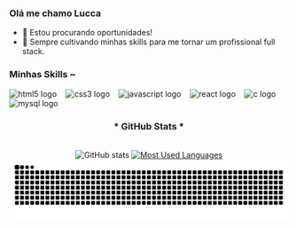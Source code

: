 ### Olá me chamo Lucca

- 🔭 Estou procurando oportunidades!
- 🌱 Sempre cultivando minhas skills para me tornar um profissional full stack.
<h3 align="left">Minhas Skills ~</h3>

<div align="left">
  <img src="https://cdn.jsdelivr.net/gh/devicons/devicon/icons/html5/html5-original.svg" height="25" alt="html5 logo"  />
  <img width="8" />
  <img src="https://cdn.jsdelivr.net/gh/devicons/devicon/icons/css3/css3-original.svg" height="25" alt="css3 logo"  />
  <img width="8" />
  <img src="https://cdn.jsdelivr.net/gh/devicons/devicon/icons/javascript/javascript-plain.svg" height="25" alt="javascript logo"  />
  <img width="8" />
  <img src="https://cdn.jsdelivr.net/gh/devicons/devicon/icons/react/react-original.svg" height="25" alt="react logo"  />
  <img width="8" />
  <img src="https://cdn.jsdelivr.net/gh/devicons/devicon/icons/c/c-original.svg" height="25" alt="c logo"  />
  <img width="8" />
  <img src="https://cdn.jsdelivr.net/gh/devicons/devicon/icons/mysql/mysql-original.svg" height="25" alt="mysql logo"  />
  <img width="8" />
</div>

<div style="text-align: center;" align="center">
  <h3>* GitHub Stats *</h3>
  <br>
  <img src="https://github-readme-stats-git-masterrstaa-rickstaa.vercel.app/api?username=LuccaAstrini&hide_title=true&show_icons=true&include_all_commits=false&count_private=true&line_height=25&hide=issues&bg_color=000&title_color=FF00F6&text_color=FFF&border_radius=3&border_color=36123c&icon_color=FF00F6&theme=jolly" alt="GitHub stats">

  <a href="https://github.com/LuccaAstrini/github-readme-stats">
    <img src="https://github-readme-stats-git-masterrstaa-rickstaa.vercel.app/api/top-langs/?username=LuccaAstrini&line_height=10&card_width=290&layout=compact&hide_title=false&count_private=true&langs_count=4&show_icons=true&title_color=FF00F6&hide=html,scss,less&bg_color=000&text_color=8B8B8B&border_radius=3&border_color=561760&count_private=true" alt="Most Used Languages">
  </a>
</div>
<picture align="center">
  <source media="(prefers-color-scheme: dark)" srcset="https://raw.githubusercontent.com/LuccaAstrini/LuccaAstrini/output/github-contribution-grid-snake-dark.svg">
  <source media="(prefers-color-scheme: light)" srcset="https://raw.githubusercontent.com/LuccaAstrini/LuccaAstrini/output/github-contribution-grid-snake-dark.svg">
  <img align="center" alt="github contribution grid snake animation" src="https://raw.githubusercontent.com/LuccaAstrini/LuccaAstrini/output/github-contribution-grid-snake.svg">
</picture>
